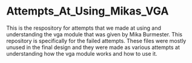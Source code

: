 # Attempts_At_Using_Mikas_VGA
  This is the respository for attempts that we made at using and understanding the vga module that was given by Mika Burmester. This repository is specifically for the failed attempts. These files were mostly unused in the final design and they were made as various attempts at understanding how the vga module works and how to use it.
